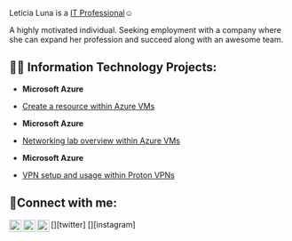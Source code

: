  Leticia Luna is a  <a href="https://linkedin.com/in/leticia-alvarado-24846815b/">IT Professional</a>☺</h1> 

A highly motivated individual. Seeking employment with a company where she can expand her profession and succeed along with an awesome team.  

<h2>👨‍💻 Information Technology Projects:</h2>

- <b>Microsoft Azure</b>
 - [Create a resource within Azure VMs](https://github.com/leticialunaa/create-resource)

- <b>Microsoft Azure</b>
 - [Networking lab overview within Azure VMs](https://github.com/leticialunaa/networking-lab)

- <b>Microsoft Azure</b>
 - [VPN setup and usage within Proton VPNs](https://github.com/leticialunaa/vpn-setup)


<h2>🤳Connect with me:</h2>

[<img align="left" alt="Josh | Twitter" width="22px" src="https://cdn.jsdelivr.net/npm/simple-icons@v3/icons/twitter.svg" />][twitter]
[<img align="left" alt="Josh | LinkedIn" width="22px" src="https://cdn.jsdelivr.net/npm/simple-icons@v3/icons/linkedin.svg" />][linkedin]
[<img align="left" alt="Josh | Instagram" width="22px" src="https://cdn.jsdelivr.net/npm/simple-icons@v3/icons/instagram.svg" />][instagram]

[linkedin]: https://linkedin.com/in/leticia-alvarado-24846815b/
